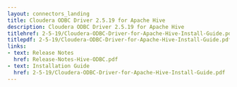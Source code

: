 ```yaml
---
layout: connectors_landing
title: Cloudera ODBC Driver 2.5.19 for Apache Hive
description: Cloudera ODBC Driver 2.5.19 for Apache Hive
titlehref: 2-5-19/Cloudera-ODBC-Driver-for-Apache-Hive-Install-Guide.pdf
titlepdf: 2-5-19/Cloudera-ODBC-Driver-for-Apache-Hive-Install-Guide.pdf
links:
- text: Release Notes
  href: Release-Notes-Hive-ODBC.pdf
- text: Installation Guide
  href: 2-5-19/Cloudera-ODBC-Driver-for-Apache-Hive-Install-Guide.pdf
---
```

